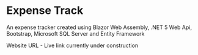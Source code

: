 # Expense Track

An expense tracker created using Blazor Web Assembly, .NET 5 Web Api, Bootstrap, Microsoft SQL Server and Entity Framework

Website URL - Live link currently under construction


